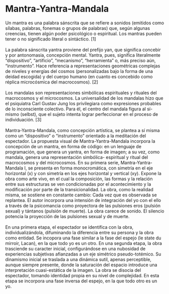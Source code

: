 # Mantra-Yantra-Mandala

Un mantra es una palabra sánscrita que se refiere a sonidos (emitidos como sílabas, palabras, fonemas
o grupos de palabras) que, según algunas creencias, tienen algún poder psicológico o espiritual. Los
mantras pueden tener o no significado literal o sintáctico. [1] <br/><br/>
La palabra sánscrita yantra proviene del prefijo yan, que significa concebir y por antonomasia,
concepción mental. Yantra, pues, significa literalmente “dispositivo”, “artificio”, “mecanismo”,
“herramienta” o, más preciso aún, “instrumento”. Hace referencia a representaciones geométricas
complejas de niveles y energías del cosmos (personalizadas bajo la forma de una deidad escogida) y del
cuerpo humano (en cuanto es concebido como réplica microcósmica del macrocosmos). [2] <br/><br/>
Los mandalas son representaciones simbólicas espirituales y rituales del macrocosmos y el
microcosmos. La universalidad de los mandalas hizo que el psiquiatra Carl Gustav Jung los privilegiara
como expresiones probables de lo inconsciente colectivo. Para él, el centro del mandala figura al sí-
mismo (selbst), que el sujeto intenta lograr perfeccionar en el proceso de individuación. [3] <br/><br/>
Mantra-Yantra-Mandala, como concepción artística, se plantea a sí misma como un “dispositivo” o
“instrumento” orientado a la meditación del espectador. La propuesta visual de Mantra-Yantra-Mandala
incorpora la concepción de un mantra, en forma de código: en un lenguaje de programación, que
genera un yantra, en forma de imagen; a su vez, como mandala, genera una representación simbólica-
espiritual y ritual del macrocosmos y del microcosmos. En su primera serie, Mantra-Yantra-Mandala I,
se presenta en forma monocromática, con simetría en el eje horizontal (x) y con simetría en los ejes
horizontal y vertical (xy). Expone la obra como arte vivo, en el cual la composición, las formas y la
relación entre sus estructuras se ven condicionadas por el acontecimiento y la modificación por parte de
la transicionalidad. La obra, como la realidad misma, se sostiene en constante cambio: Cada vez que es
observada se replantea. El autor incorpora una intensión de integración del yo con el ello a través de la
psicomancia como proyectora de las pulsiones eros (pulsión sexual) y tántanos (pulsión de muerte). La
obra carece de sonido. El silencio potencia la proyección de las pulsiones sexual y de muerte.<br/><br/>
En una primera etapa, el espectador se identifica con la obra, individualizándola, difuminando la
diferencia entre su persona y la obra como entidad. Se incopora una fase similar a la fase del espejo (le
state du mirroir, Lacan), en la que todo yo es un otro. En una segunda etapa, la obra trasciende su
caracter inicial, configurándose en una nubosidad de experiencias subjetivas afianzadas a un eje
simétrico pseudo-totémico. Su dinamismo inicial se traslada a una dinámica sutil, apenas perceptible,
aunque siempre presente, donde la saturación del espacio introduce una interpretación cuasi-estática de
la imagen. La obra se disocia del espectador, tomando identidad propia en su nivel de complejidad. En
esta etapa se incorpora una fase inversa del espejo, en la que todo otro es un yo.
